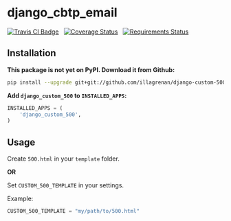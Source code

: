 # django_cbtp_email #

[![Travis CI Badge](https://api.travis-ci.org/illagrenan/django-custom-500.png)](https://travis-ci.org/illagrenan/django-custom-500)
&nbsp;
[![Coverage Status](https://coveralls.io/repos/illagrenan/django-custom-500/badge.svg?branch=master)](https://coveralls.io/r/illagrenan/django-custom-500?branch=master)
&nbsp;
[![Requirements Status](https://requires.io/github/illagrenan/django-custom-500/requirements.svg?branch=master)](https://requires.io/github/illagrenan/django-custom-500/requirements/?branch=master)

## Installation ##

**This package is not yet on PyPI. Download it from Github:**

```bash
pip install --upgrade git+git://github.com/illagrenan/django-custom-500.git#egg=django-custom-500
```


**Add `django_custom_500` to `INSTALLED_APPS`:**
```python
INSTALLED_APPS = (
    'django_custom_500',
)
```

## Usage ##

Create `500.html` in your `template` folder.

**OR**

Set `CUSTOM_500_TEMPLATE` in your settings.

Example:

```python
CUSTOM_500_TEMPLATE = "my/path/to/500.html"
```